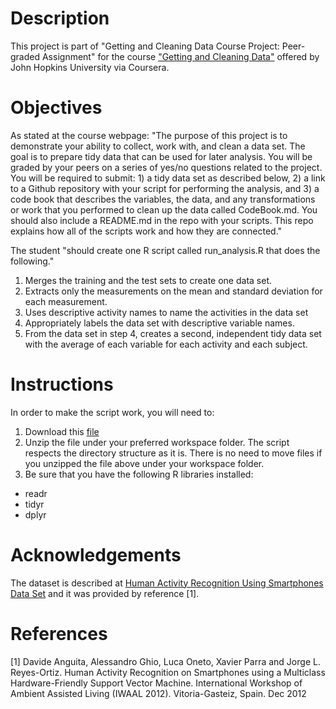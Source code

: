 # Description
This project is part of "Getting and Cleaning Data Course Project: Peer-graded Assignment" for the course ["Getting and Cleaning Data"](https://www.coursera.org/learn/data-cleaning) offered by John Hopkins University via Coursera.

# Objectives
As stated at the course webpage:
"The purpose of this project is to demonstrate your ability to collect, work with, and clean a data set. The goal is to prepare tidy data that can be used for later analysis. You will be graded by your peers on a series of yes/no questions related to the project. You will be required to submit: 1) a tidy data set as described below, 2) a link to a Github repository with your script for performing the analysis, and 3) a code book that describes the variables, the data, and any transformations or work that you performed to clean up the data called CodeBook.md. You should also include a README.md in the repo with your scripts. This repo explains how all of the scripts work and how they are connected."

The student "should create one R script called run_analysis.R that does the following."

1. Merges the training and the test sets to create one data set.
2. Extracts only the measurements on the mean and standard deviation for each measurement.
3. Uses descriptive activity names to name the activities in the data set
4. Appropriately labels the data set with descriptive variable names.
5. From the data set in step 4, creates a second, independent tidy data set with the average of each variable for each activity and each subject.

# Instructions

In order to make the script work, you will need to:

1. Download this [file](https://d396qusza40orc.cloudfront.net/getdata%2Fprojectfiles%2FUCI%20HAR%20Dataset.zip)
2. Unzip the file under your preferred workspace folder. The script respects the directory structure as it is. There is no need to move files if you unzipped the file above under your workspace folder.
3. Be sure that you have the following R libraries installed:
* readr
* tidyr
* dplyr


# Acknowledgements
The dataset is described at [Human Activity Recognition Using Smartphones Data Set](http://archive.ics.uci.edu/ml/datasets/Human+Activity+Recognition+Using+Smartphones) and it was provided by reference [1]. 

# References
[1] Davide Anguita, Alessandro Ghio, Luca Oneto, Xavier Parra and Jorge L. Reyes-Ortiz. Human Activity Recognition on Smartphones using a Multiclass Hardware-Friendly Support Vector Machine. International Workshop of Ambient Assisted Living (IWAAL 2012). Vitoria-Gasteiz, Spain. Dec 2012
